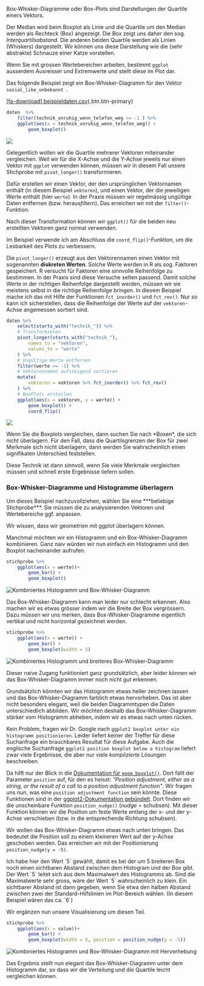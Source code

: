 Box-Whisker-Diagramme oder Box-Plots sind Darstellungen der Quartile einers Vektors. 

Der Median wird beim Boxplot als Linie und die Quartile um den Median werden als Rechteck (Box) angezeigt. Die Box zeigt uns daher den sog. *Interquartilsabstand*. Die anderen beiden Quartile werden als Linien (Whiskers) dargestellt. Wir können uns diese Darstellung wie die (sehr abstrakte) Schnauze einer Katze vorstellen. 

Wenn Sie mit grossen Wertebereichen arbeiten, bestimmt `ggplot` ausserdem Ausreisser und Extremwerte und stellt diese im Plot dar.

Das folgende Beispiel zeigt ein Box-Whisker-Diagramm für den Vektor `sozial_like_unbekannt `. 

[[fa-download] beispieldaten.csv](https://moodle.zhaw.ch/mod/resource/view.php?id=635316){.btn.btn-primary}


```R
daten  %>%
    filter(technik_unruhig_wenn_telefon_weg >= -1 ) %>%
    ggplot(aes(x = technik_unruhig_wenn_telefon_weg)) + 
        geom_boxplot() 
```


    
<img  src="https://raw.githubusercontent.com/dxiai/ct-resourcen/main/bilder/interpretieren/output_23_0.png">
    


Gelegentlich wollen wir die Quartile mehrerer Vektoren  miteinander vergleichen. Weil wir für die X-Achse und die Y-Achse jeweils nur einen Vektor mit `ggplot` verwenden können, müssen wir in diesem Fall unsere Stichprobe mit `pivot_longer()` transformieren.

Dafür erstellen wir einen Vektor, der den ursprünglichen Vektornamen enthält (in diesem Beispiel `vektoren`), und einen Vektor, der die jeweiligen Werte enthält (hier  `werte`). In der Praxis müssen wir regelmässig ungültige Daten entfernen (bzw. heraus*filtern*). Das erreichen wir mit der `filter()`-Funktion.

Nach dieser Transformation können wir `ggplot()` für die beiden neu erstellten Vektoren ganz normal verwenden. 

Im Beispiel verwende ich am Abschluss die `coord_flip()`-Funktion, um die Lesbarkeit des Plots zu verbessern. 

Die `pivot_longer()` erzeugt aus den Vektorennamen einen Vektor mit sogenannten **diskreten Werten**. Solche Werte werden in R als sog. Faktoren gespeichert. R versucht für Faktoren eine sinnvolle Reihenfolge zu bestimmen. In der Praxis sind diese Versuche selten passend. Damit solche Werte in der richtigen Reihenfolge dargestellt werden, müssen wir sie meistens selbst in die richtige Reihenfolge bringen. In diesem Beispiel mache ich das mit Hilfe der Funktionen `fct_inorder()` und `fct_rev()`. Nur so kann ich sicherstellen, dass die Reihenfolge der Werte auf der `vektoren`-Achse angemessen sortiert sind. 


```R
daten %>%
    select(starts_with("technik_")) %>%
    # Transformieren
    pivot_longer(starts_with("technik_"),
        names_to = "vektoren",
        values_to = "werte"
    ) %>%
    # Ungültige Werte entfernen
    filter(werte >= -1) %>%
    # Vektorennamen aufsteigend sortieren
    mutate(
        vektoren = vektoren %>% fct_inorder() %>% fct_rev() 
    ) %>%
    # BoxPlots erstellen
    ggplot(aes(x = vektoren, y = werte)) +
        geom_boxplot() +
        coord_flip()
```
    
<img  src="https://raw.githubusercontent.com/dxiai/ct-resourcen/main/bilder/interpretieren/output_25_0.png">

<p class="alert alert-success" markdown="1">
Wenn Sie die Boxplots vergleichen, dann suchen Sie nach *Boxen*, die sich nicht überlagern. Für den Fall, dass die Quartilsgrenzen der Box für zwei Merkmale sich nicht überlagern, dann werden Sie wahrscheinlich einen signifikaten Unterschied feststellen. 
</p>

Diese Technik ist dann sinnvoll, wenn Sie viele Merkmale vergleichen müssen und schnell erste Ergebnisse liefern sollen.

### Box-Whisker-Diagramme und Histogramme überlagern

<p class="alert alert-info" markdown="1">
Um dieses Beispiel nachzuvollziehen, wählen Sie eine ***beliebige Stichprobe***. Sie müssen die zu analysierenden Vektoren und Wertebereiche ggf.  anpassen.
</p>

Wir wissen, dass wir geometrien mit ggplot überlagern können.

Manchmal möchten wir ein Histogramm und ein Box-Whisker-Diagramm kombinieren. Ganz naiv würden wir nun einfach ein Histogramm und den Boxplot nacheinander aufrufen.

```R
stichprobe %>% 
    ggplot(aes(x = werte))+ 
        geom_bar() +
        geom_boxplot()
```
![Kombiniertes Histogramm und Box-Whisker-Diagramm](https://github.com/dxiai/ct-resourcen/raw/main/bilder/visualisierung/advanced/histobox.png)

Das Box-Whisker-Diagramm kann man leider nur schlecht erkennen. Also machen wir es etwas grösser indem wir die Breite der Box vergrössern. Dazu müssen wir uns merken, dass Box-Whisker-Diagramme eigentlich vertikal und nicht horizontal gezeichnet werden. 

```R
stichprobe %>% 
    ggplot(aes(x = werte)) + 
        geom_bar() +
        geom_boxplot(width = 5)
```
![Kombiniertes Histogramm und breiteres Box-Whisker-Diagramm](https://github.com/dxiai/ct-resourcen/raw/main/bilder/visualisierung/advanced/histobox_bigger.png)

Dieser naive Zugang funktioniert ganz grundsätzlich, aber leider können wir das Box-Whisker-Diagramm immer noch nicht gut erkennen. 

Grundsätzlich könnten wir das Histogramm etwas heller zeichnen lassen und das Box-Whisker-Diagramm farblich etwas hervorheben. Das ist aber nicht besonders elegant, weil die beiden Diagrammtypen die Daten unterschiedlich abbilden. Wir möchten deshalb das Box-Whisker-Diagramm stärker vom Histogramm abheben, indem wir es etwas nach unten rücken. 

Kein Problem, fragen wir Dr. Google nach `ggplot2 boxplot unter ein histogramm positionieren`.  Leider liefert keiner der Treffer für diese Suchanfrage ein brauchbares Resultat für diese Aufgabe. Auch die englische Suchanfrage `ggplot2 position boxplot below a histogram` liefert zwar viele Ergebnisse, die aber nur viele *komplizierte* Lösungen beschreiben.

Da hilft nur der Blick in die [Dokumentation für `geom_boxplot()`](https://ggplot2.tidyverse.org/reference/geom_boxplot.html). Dort fällt der Parameter `position` auf, für den es heisst: *"Position adjustment, either as a string, or the result of a call to a position adjustment function"*. Wir fragen uns nun, was eine `position adjustment function` sein könnte. Diese Funktionen sind in der [ggplot2-Dokumentation gebündelt](https://ggplot2.tidyverse.org/reference/#section-position-adjustment). Dort finden wir die unscheinbare Funktion `position_nudge()` (*nudge* = schubsen). Mit dieser Funktion können wir die Position um feste Werte entlang der x- und der y-Achse verschieben (bzw. in die entsprechende Richtung schubsen). 

Wir wollen das Box-Whisker-Diagramm etwas nach unten bringen. Das bedeutet die Position soll zu einem kleineren Wert auf der y-Achse geschoben werden. Das erreichen wir mit der Positionierung `position_nudge(y = -5)`. 

<p class="alert alert-info" markdown="1">
Ich habe hier den Wert `5` gewählt, damit es bei der um 5 breiteren Box noch einen sichtbaren Abstand zwischen dem Histogram und der Box gibt. Der Wert `5` leitet sich aus dem Maximalwert des Histogramms ab. Sind die Maximalwerte sehr gross, wäre der Wert `5` wahrscheinlich zu klein. Ein sichtbarer Abstand ist dann gegeben, wenn Sie etwa den halben Abstand zwischen zwei der Standard-Hilfslinien im Plot-Bereich wählen. (In diesem Beispiel wären das ca. `6`) 
</p>

Wir ergänzen nun unsere Visualisierung um diesen Teil. 

```R
stichprobe %>% 
    ggplot(aes(x = value))+ 
        geom_bar() +
        geom_boxplot(width = 5, position = position_nudge(y = -5))
```

![Kombiniertes Histogramm und Box-Whisker-Diagramm mit Hervorhebung](https://github.com/dxiai/ct-resourcen/raw/main/bilder/visualisierung/advanced/histobox_nicer_bigger.png)

Das Ergebnis stellt nun elegant das Box-Whisker-Diagramm unter dem Histogramm dar, so dass wir die Verteilung und die Quartile leicht vergleichen können. 
